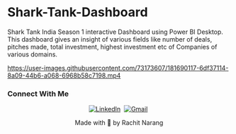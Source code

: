 # Shark-Tank-Dashboard
Shark Tank  India Season 1 interactive Dashboard using Power BI Desktop. This dashboard gives an insight of various fields like number of deals, pitches made, total investment, highest investment etc of Companies of various domains.



https://user-images.githubusercontent.com/73173607/181690117-6df37114-8a09-44b6-a068-6968b58c7198.mp4





### Connect With Me
<div id="tags" align="center">
<a href="https://www.linkedin.com/in/rachit-narang-49a4ba193"><img src="https://img.shields.io/badge/linkedin-%230077B5.svg?&style=for-the-badge&logo=linkedin&logoColor=white" alt="LinkedIn" /></a>&nbsp;
<a href="mailto:rachitnarang1711@gmail.com?subject=Hi%20Rachit"><img src="https://img.shields.io/badge/gmail-%23D14836.svg?&style=for-the-badge&logo=gmail&logoColor=white" alt="Gmail"/></a>&nbsp;
</div>


<p align="center">
Made with 💖 by Rachit Narang</p>
